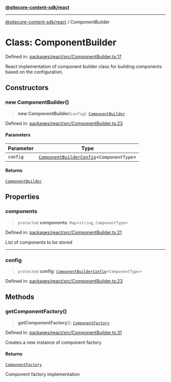 [**@sitecore-content-sdk/react**](../README.md)

***

[@sitecore-content-sdk/react](../README.md) / ComponentBuilder

# Class: ComponentBuilder

Defined in: [packages/react/src/ComponentBuilder.ts:17](https://github.com/Sitecore/xmc-jss-dev/blob/7e7ce097833cac399aa150e6b63dca7210e4ee25/packages/react/src/ComponentBuilder.ts#L17)

React implementation of component builder class for building components based on the configuration.

## Constructors

### new ComponentBuilder()

> **new ComponentBuilder**(`config`): [`ComponentBuilder`](ComponentBuilder.md)

Defined in: [packages/react/src/ComponentBuilder.ts:23](https://github.com/Sitecore/xmc-jss-dev/blob/7e7ce097833cac399aa150e6b63dca7210e4ee25/packages/react/src/ComponentBuilder.ts#L23)

#### Parameters

| Parameter | Type |
| ------ | ------ |
| `config` | [`ComponentBuilderConfig`](../type-aliases/ComponentBuilderConfig.md)\<`ComponentType`\> |

#### Returns

[`ComponentBuilder`](ComponentBuilder.md)

## Properties

### components

> `protected` **components**: `Map`\<`string`, `ComponentType`\>

Defined in: [packages/react/src/ComponentBuilder.ts:21](https://github.com/Sitecore/xmc-jss-dev/blob/7e7ce097833cac399aa150e6b63dca7210e4ee25/packages/react/src/ComponentBuilder.ts#L21)

List of components to be stored

***

### config

> `protected` **config**: [`ComponentBuilderConfig`](../type-aliases/ComponentBuilderConfig.md)\<`ComponentType`\>

Defined in: [packages/react/src/ComponentBuilder.ts:23](https://github.com/Sitecore/xmc-jss-dev/blob/7e7ce097833cac399aa150e6b63dca7210e4ee25/packages/react/src/ComponentBuilder.ts#L23)

## Methods

### getComponentFactory()

> **getComponentFactory**(): [`ComponentFactory`](../type-aliases/ComponentFactory.md)

Defined in: [packages/react/src/ComponentBuilder.ts:31](https://github.com/Sitecore/xmc-jss-dev/blob/7e7ce097833cac399aa150e6b63dca7210e4ee25/packages/react/src/ComponentBuilder.ts#L31)

Creates a new instance of component factory

#### Returns

[`ComponentFactory`](../type-aliases/ComponentFactory.md)

Component factory implementation
